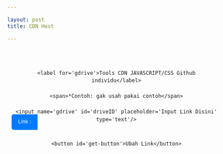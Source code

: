 ```yaml
---

layout: post 
title: CDN Host

---
```



<style>

.generator-gdrive {

    position: relative;

    display: block;

    margin: auto;

    padding: 20px 0;

    max-width: 800px;

    text-align: center;

    font-family: -apple-system,BlinkMacSystemFont,"Segoe UI",Roboto,"Helvetica Neue",Arial,sans-serif,"Apple Color Emoji","Segoe UI Emoji","Segoe UI Symbol";

    line-height: 1.5;

}

.form-gdrive {

    position: relative;

    display: block;

    margin: 5px 0;

    padding: 10px;

    width: calc(100% - 20px);

}

.form-gdrive.output, .tombol-copy-reset {

    display: none;

}

.form-gdrive label {

    position: relative;

    display: block;

    margin: 20px 0;

    font-size: 16px;

    font-weight: 600;

    color: #444;

}

.form-gdrive span {

    position: relative;

    display: block;

    margin-bottom: 10px;

    font-size: 12px;

    color: #444;

}  

.form-gdrive input {

    position: relative;

    display: block;

    margin: auto;

    padding: 10px 15px;

    width: calc(100% - 30px);

    background: #ebeff3;

    color: #444;

    border: none;

    outline: none;

    border-radius: 5px;

}

.form-gdrive input:focus, .form-gdrive input:hover {

    background: #fff;

    border: 1px solid #ebeff3;

}  

.form-gdrive:after {

    position: absolute;

    content: "";

    left: 10px;

    bottom: 10px;

    background: #007bff;

    color: #fff;

    padding: 5px 15px 7px 15px;

    border-radius: 5px 0 0 5px;

    font-size: 12px;

    line-height: 2;

    z-index: 2;

}

.form-gdrive.input input {

    width: calc(100% - 80px);

    padding: 10px 15px 10px 65px;

}

.form-gdrive.output input{

    width: calc(100% - 90px);

    padding: 10px 15px 10px 75px;

}  

.form-gdrive.input:after {

    content: "Link :";

}

.form-gdrive.output:after {

    content: "Result :";

} 

button#get-button {

    color: #fff;

    background-color: #007bff;

    display: inline-block;

    text-align: center;

    cursor: pointer;

    outline: none;

    border: none;

    border-radius: 6px;

    font-size: 14px;

    font-weight: bold;

    padding: 7px 15px;

    margin: 0 auto;

}  

button#copy,button#download,button#reset {

    color: #fff;

    background-color: #007bff;

    display: inline-block;

    text-align: center;

    cursor: pointer;

    outline: none;

    border: none;

    border-radius: 6px;

    font-size: 14px;

    font-weight: bold;

    padding: 7px 15px;

    margin: 0 auto;

}

</style>

<script>

//<![CDATA[

function getButton(){

    var input = document.getElementById("driveID").value,

        drive = input.indexOf("github.com");

    if (-1 != drive) {

        var textd = input.indexOf("ajax-jquery/sophiainstitute/blob/master/"),

            textEdit = input.indexOf("/edit"),

            driveID = input.slice(textd + 2, textEdit),

            output = "https://docs.google.com/$type/d/" + driveID + "/export?format=pdf";

        -1 !== input.indexOf("document")

            ? (output = output.replace("$type", "document").split("pdf").join("docx"))

            : -1 !== input.indexOf("spreadsheet")

            ? (output = output.replace("$type", "spreadsheets").split("pdf").join("xlsx"))

            : -1 !== input.indexOf(".css")

            ? (output = "https://cdn.sophiainstitute.id/" + (driveID = input.slice(textd + 40, textEdit)) + "s")

            : ((textEdit == input.indexOf("/")), (output = "https://cdn.sophiainstitute.id/" + (driveID = input.slice(textd + 40, textEdit)) + "s"));

      document.getElementById("output").value = output;

      document.querySelector(".input").style.display = "none";

      document.querySelector(".output").style.display = "block";

      document.querySelector(".tombol-copy-reset").style.display = "block";

      document.getElementById("get-button").style.display = "none";

    } else {

      document.getElementById("driveID").value = "Url tidak sesuai format";

    }

  }

  function copy(){

    document.getElementById("output").select();

    document.execCommand('copy');

    document.getElementById("text-keterangan").innerHTML = "Link berhasil disalin";

    document.getElementById("text-keterangan").style.margin = "10px 0";

  }

  function download(){

    var linkUnduh = document.getElementById("output").value;

    window.open(linkUnduh,'_blank');

  }

  function reset(){

    window.location.href = window.location.href;

  }

  window.onload = function() {

    document.getElementById("driveID").focus(), document.getElementById("get-button").onclick = getButton, document.getElementById("copy").onclick = copy, document.getElementById("download").onclick = download, document.getElementById("reset").onclick = reset;

  };

//]]>

</script>

<div class='generator-gdrive'>

  <div class='form-gdrive input'>

    <label for='gdrive'>Tools CDN JAVASCRIPT/CSS Github individu</label>

    <span>*Contoh: gak usah pakai contoh</span>

    <input name='gdrive' id='driveID' placeholder='Input Link Disini' type='text'/>

  </div>

  <div class='tombol-get'>

    <button id='get-button'>Ubah Link</button>

  </div>

  <div class='form-gdrive output'>

    <label for='gdrive'>Result</label>

    <input name='gdrive' id='output' placeholder='Input Link Disini' type='text' readonly='readonly'/>

  </div>

  <div class='tombol-copy-reset'>

    <div id='text-keterangan'></div>

    <button id='copy'>Copy Link</button>

    <button id='download'>Download</button>

    <button id='reset'>Reset</button>

  </div>

</div>
